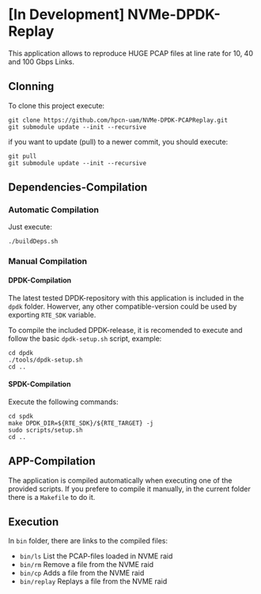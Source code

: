 [In Development] NVMe-DPDK-Replay 
=================

This application allows to reproduce HUGE PCAP files at line rate for 10, 40 and 100 Gbps Links.

Clonning
-----------------
To clone this project execute:

````
git clone https://github.com/hpcn-uam/NVMe-DPDK-PCAPReplay.git
git submodule update --init --recursive
````

if you want to update (pull) to a newer commit, you should execute:

````
git pull
git submodule update --init --recursive
````

Dependencies-Compilation
----------------

### Automatic Compilation

Just execute:

`./buildDeps.sh`

### Manual Compilation

#### DPDK-Compilation
The latest tested DPDK-repository with this application is included in the `dpdk` folder.
Howerver, any other compatible-version could be used by exporting `RTE_SDK` variable.

To compile the included DPDK-release, it is recomended to execute and follow the basic `dpdk-setup.sh` script, example:

````
cd dpdk
./tools/dpdk-setup.sh
cd ..
````

#### SPDK-Compilation
Execute the following commands:

````
cd spdk
make DPDK_DIR=${RTE_SDK}/${RTE_TARGET} -j
sudo scripts/setup.sh
cd ..
````

APP-Compilation
-----------------
The application is compiled automatically when executing one of the provided scripts.
If you prefere to compile it manually, in the current folder there is a `Makefile` to do it.

Execution
-----------------
In `bin` folder, there are links to the compiled files:

- `bin/ls` List the PCAP-files loaded in NVME raid
- `bin/rm` Remove a file from the NVME raid
- `bin/cp` Adds a file from the NVME raid
- `bin/replay` Replays a file from the NVME raid

